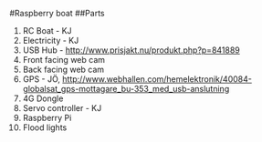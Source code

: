#Raspberry boat
##Parts

1. RC Boat - KJ
2. Electricity - KJ
3. USB Hub - http://www.prisjakt.nu/produkt.php?p=841889
4. Front facing web cam
5. Back facing web cam
6. GPS - JÖ, http://www.webhallen.com/hemelektronik/40084-globalsat_gps-mottagare_bu-353_med_usb-anslutning
7. 4G Dongle
8. Servo controller - KJ
9. Raspberry Pi
10. Flood lights